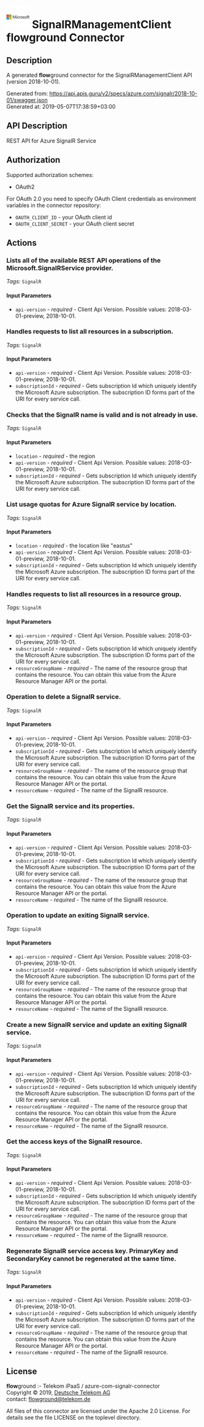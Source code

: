# ![LOGO](logo.png) SignalRManagementClient **flow**ground Connector

## Description

A generated **flow**ground connector for the SignalRManagementClient API (version 2018-10-01).

Generated from: https://api.apis.guru/v2/specs/azure.com/signalr/2018-10-01/swagger.json<br/>
Generated at: 2019-05-07T17:38:59+03:00

## API Description

REST API for Azure SignalR Service

## Authorization

Supported authorization schemes:
- OAuth2

For OAuth 2.0 you need to specify OAuth Client credentials as environment variables in the connector repository:
* `OAUTH_CLIENT_ID` - your OAuth client id
* `OAUTH_CLIENT_SECRET` - your OAuth client secret

## Actions

### Lists all of the available REST API operations of the Microsoft.SignalRService provider.

*Tags:* `SignalR`

#### Input Parameters
* `api-version` - _required_ - Client Api Version.
    Possible values: 2018-03-01-preview, 2018-10-01.

### Handles requests to list all resources in a subscription.

*Tags:* `SignalR`

#### Input Parameters
* `api-version` - _required_ - Client Api Version.
    Possible values: 2018-03-01-preview, 2018-10-01.
* `subscriptionId` - _required_ - Gets subscription Id which uniquely identify the Microsoft Azure subscription. The subscription ID forms part of the URI for every service call.

### Checks that the SignalR name is valid and is not already in use.

*Tags:* `SignalR`

#### Input Parameters
* `location` - _required_ - the region
* `api-version` - _required_ - Client Api Version.
    Possible values: 2018-03-01-preview, 2018-10-01.
* `subscriptionId` - _required_ - Gets subscription Id which uniquely identify the Microsoft Azure subscription. The subscription ID forms part of the URI for every service call.

### List usage quotas for Azure SignalR service by location.

*Tags:* `SignalR`

#### Input Parameters
* `location` - _required_ - the location like "eastus"
* `api-version` - _required_ - Client Api Version.
    Possible values: 2018-03-01-preview, 2018-10-01.
* `subscriptionId` - _required_ - Gets subscription Id which uniquely identify the Microsoft Azure subscription. The subscription ID forms part of the URI for every service call.

### Handles requests to list all resources in a resource group.

*Tags:* `SignalR`

#### Input Parameters
* `api-version` - _required_ - Client Api Version.
    Possible values: 2018-03-01-preview, 2018-10-01.
* `subscriptionId` - _required_ - Gets subscription Id which uniquely identify the Microsoft Azure subscription. The subscription ID forms part of the URI for every service call.
* `resourceGroupName` - _required_ - The name of the resource group that contains the resource. You can obtain this value from the Azure Resource Manager API or the portal.

### Operation to delete a SignalR service.

*Tags:* `SignalR`

#### Input Parameters
* `api-version` - _required_ - Client Api Version.
    Possible values: 2018-03-01-preview, 2018-10-01.
* `subscriptionId` - _required_ - Gets subscription Id which uniquely identify the Microsoft Azure subscription. The subscription ID forms part of the URI for every service call.
* `resourceGroupName` - _required_ - The name of the resource group that contains the resource. You can obtain this value from the Azure Resource Manager API or the portal.
* `resourceName` - _required_ - The name of the SignalR resource.

### Get the SignalR service and its properties.

*Tags:* `SignalR`

#### Input Parameters
* `api-version` - _required_ - Client Api Version.
    Possible values: 2018-03-01-preview, 2018-10-01.
* `subscriptionId` - _required_ - Gets subscription Id which uniquely identify the Microsoft Azure subscription. The subscription ID forms part of the URI for every service call.
* `resourceGroupName` - _required_ - The name of the resource group that contains the resource. You can obtain this value from the Azure Resource Manager API or the portal.
* `resourceName` - _required_ - The name of the SignalR resource.

### Operation to update an exiting SignalR service.

*Tags:* `SignalR`

#### Input Parameters
* `api-version` - _required_ - Client Api Version.
    Possible values: 2018-03-01-preview, 2018-10-01.
* `subscriptionId` - _required_ - Gets subscription Id which uniquely identify the Microsoft Azure subscription. The subscription ID forms part of the URI for every service call.
* `resourceGroupName` - _required_ - The name of the resource group that contains the resource. You can obtain this value from the Azure Resource Manager API or the portal.
* `resourceName` - _required_ - The name of the SignalR resource.

### Create a new SignalR service and update an exiting SignalR service.

*Tags:* `SignalR`

#### Input Parameters
* `api-version` - _required_ - Client Api Version.
    Possible values: 2018-03-01-preview, 2018-10-01.
* `subscriptionId` - _required_ - Gets subscription Id which uniquely identify the Microsoft Azure subscription. The subscription ID forms part of the URI for every service call.
* `resourceGroupName` - _required_ - The name of the resource group that contains the resource. You can obtain this value from the Azure Resource Manager API or the portal.
* `resourceName` - _required_ - The name of the SignalR resource.

### Get the access keys of the SignalR resource.

*Tags:* `SignalR`

#### Input Parameters
* `api-version` - _required_ - Client Api Version.
    Possible values: 2018-03-01-preview, 2018-10-01.
* `subscriptionId` - _required_ - Gets subscription Id which uniquely identify the Microsoft Azure subscription. The subscription ID forms part of the URI for every service call.
* `resourceGroupName` - _required_ - The name of the resource group that contains the resource. You can obtain this value from the Azure Resource Manager API or the portal.
* `resourceName` - _required_ - The name of the SignalR resource.

### Regenerate SignalR service access key. PrimaryKey and SecondaryKey cannot be regenerated at the same time.

*Tags:* `SignalR`

#### Input Parameters
* `api-version` - _required_ - Client Api Version.
    Possible values: 2018-03-01-preview, 2018-10-01.
* `subscriptionId` - _required_ - Gets subscription Id which uniquely identify the Microsoft Azure subscription. The subscription ID forms part of the URI for every service call.
* `resourceGroupName` - _required_ - The name of the resource group that contains the resource. You can obtain this value from the Azure Resource Manager API or the portal.
* `resourceName` - _required_ - The name of the SignalR resource.

## License

**flow**ground :- Telekom iPaaS / azure-com-signalr-connector<br/>
Copyright © 2019, [Deutsche Telekom AG](https://www.telekom.de)<br/>
contact: flowground@telekom.de

All files of this connector are licensed under the Apache 2.0 License. For details
see the file LICENSE on the toplevel directory.
